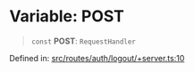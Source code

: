 # Variable: POST

> `const` **POST**: `RequestHandler`

Defined in: [src/routes/auth/logout/+server.ts:10](https://github.com/andrewski04/SvelteKit-Template/blob/9ffac812183d006906d6dfaaa45d8940033328db/src/routes/auth/logout/+server.ts#L10)
